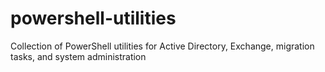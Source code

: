 # powershell-utilities
Collection of PowerShell utilities for Active Directory, Exchange, migration tasks, and system administration
